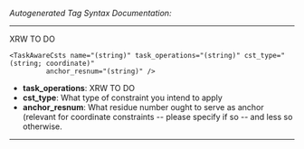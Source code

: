 _Autogenerated Tag Syntax Documentation:_

---
XRW TO DO

```
<TaskAwareCsts name="(string)" task_operations="(string)" cst_type="(string; coordinate)"
         anchor_resnum="(string)" />
```

-   **task_operations**: XRW TO DO
-   **cst_type**: What type of constraint you intend to apply
-   **anchor_resnum**: What residue number ought to serve as anchor (relevant for coordinate constraints -- please specify if so -- and less so otherwise.

---
